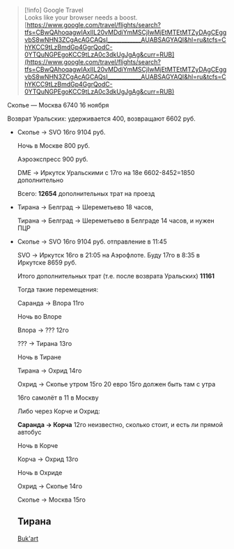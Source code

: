 > [!info] Google Travel  
> Looks like your browser needs a boost.  
> [https://www.google.com/travel/flights/search?tfs=CBwQAhoqagwIAxIIL20vMDdiYmMSCjIwMjEtMTEtMTZyDAgCEggvbS8wNHN3ZCgAcAGCAQsI____________AUABSAGYAQI&hl=ru&tcfs=ChYKCC9tLzBmdGp4GgrQodC-0YTQuNGPEgoKCC9tLzA0c3dkUgJgAg&curr=RUB](https://www.google.com/travel/flights/search?tfs=CBwQAhoqagwIAxIIL20vMDdiYmMSCjIwMjEtMTEtMTZyDAgCEggvbS8wNHN3ZCgAcAGCAQsI____________AUABSAGYAQI&hl=ru&tcfs=ChYKCC9tLzBmdGp4GgrQodC-0YTQuNGPEgoKCC9tLzA0c3dkUgJgAg&curr=RUB)  

Скопье — Москва 6740 16 ноября

Возврат Уральских: удерживается 400, возвращают 6602 руб.

- Скопье → SVO 16го 9104 руб.
    
    Ночь в Москве 800 руб.
    
    Аэроэкспресс 900 руб.
    
    DME → Иркутск Уральскими с 17го на 18е 6602-8452=1850 дополнительно
    
    Всего: **12654** дополнительных трат на проезд
    
- Тирана → Белград → Шереметьево 18 часов,
    
    Тирана → Белград → Шереметьево в Белграде 14 часов, и нужен ПЦР
    
- Скопье → SVO 16го 9104 руб. отправление в 11:45
    
    SVO → Иркутск 16го в 21:05 на Аэрофлоте. Буду 17го в 8:35 в Иркутске 8659 руб.
    
    Итого дополнительных трат (т.е. после возврата Уральских) **11161**
    
    Тогда такие перемещения:
    
    Саранда → Влора 11го
    
    Ночь во Влоре
    
    Влора → ??? 12го
    
    ??? → Тирана 13го
    
    Ночь в Тиране
    
    Тирана → Охрид 14го
    
    Охрид → Скопье утром 15го 20 евро 15го должен быть там с утра
    
    16го самолёт в 11 в Москву
    
    Либо через Корче и Охрид:
    
    **Саранда → Корча** 12го неизвестно, сколько стоит, и есть ли прямой автобус
    
    Ночь в Корче
    
    Корча → Охрид 13го
    
    Ночь в Охриде
    
    Охрид → Cкопье 14го
    
    Скопье → Москва 15го
    
      
    
      
    
    ## Тирана
    
    [Buk'art](https://www.google.com/travel/things-to-do/see-all?g2lb=4371334%2C4596364%2C4258168%2C4640247%2C4597339%2C4419364%2C4317915%2C26481798%2C4270442%2C4306835%2C4401769%2C2503771%2C4644486%2C4641139%2C4605862%2C4659204%2C2503781%2C4625058%2C2502548%2C4624411%2C4270859%2C4291517%2C4284970&hl=ru-AL&gl=al&ssta=1&dest_mid=%2Fm%2F0jdx&dest_state_type=sattd&dest_src=ts&sa=X&ved=2ahUKEwj7lvfu-I_0AhU8R_EDHX0ADgcQ69EBKAV6BAgCECk#ttdm=40.965308_20.610232_8&ttdmf=%252Fg%252F11b6mpgq5y)